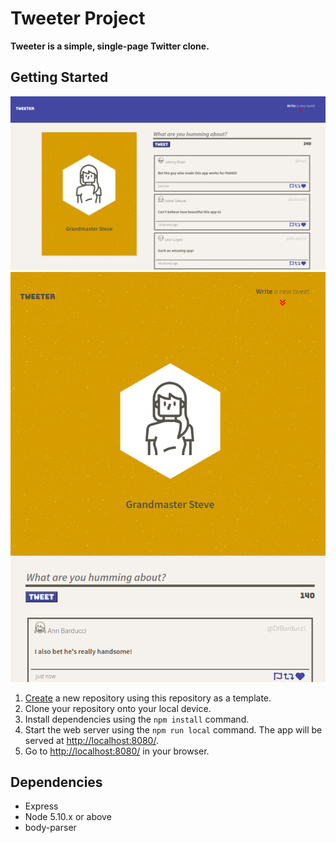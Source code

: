 # Tweeter Project

**Tweeter is a simple, single-page Twitter clone.**


## Getting Started

!["Large res format"](https://github.com/Lauffern1995/tweeter/blob/master/docs/Tweeter-lrg-res.png?raw=true)
!["mobile format"](https://github.com/Lauffern1995/tweeter/blob/master/docs/tweeter-mobile.png?raw=true)

1. [Create](https://docs.github.com/en/repositories/creating-and-managing-repositories/creating-a-repository-from-a-template) a new repository using this repository as a template.
2. Clone your repository onto your local device.
3. Install dependencies using the `npm install` command.
3. Start the web server using the `npm run local` command. The app will be served at <http://localhost:8080/>.
4. Go to <http://localhost:8080/> in your browser.

## Dependencies

- Express
- Node 5.10.x or above
- body-parser
